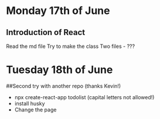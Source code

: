 # Monday 17th of June

## Introduction of React

Read the md file
Try to make the class
Two files - ???

# Tuesday 18th of June

##Second try with another repo (thanks Kevin!)

- npx create-react-app todolist
  (capital letters not allowed!)
- install husky
- Change the page <title>
- getting error
  Failed to compile

./src/index.css (./node_modules/css-loader/dist/cjs.js??ref--6-oneOf-3-1!./node_modules/postcss-loader/src??postcss!./src/index.css)
BrowserslistError: Unknown browser query `android all`. Maybe you are using old Browserslist or made typo in query.
at Array.reduce (<anonymous>)
at Array.some (<anonymous>)
at Array.filter (<anonymous>)

- Restart, installing
- Don't know where to start, app.js?

##Creating ToDoApp 19th of June
(reading info on React & watching youtube, thanks to
Kirupa Chinnathambi, dev ED and TiffInTech)

- Index.js -> App.js -> TodoList.js
- Remove files (not needed)
- import bootstrap npm + index.html link
- always import components!
- we need the events to work so: constructor!
  (before render)
- addItem (e) = for event arguments
  (do we need constructor and super?)
